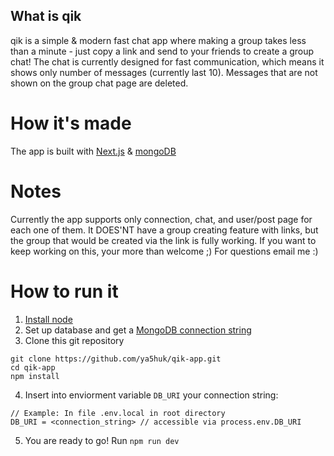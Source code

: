 ## What is qik

qik is a simple & modern fast chat app where making a group takes less than a minute - just copy a link and send to your friends to create a group chat!
The chat is currently designed for fast communication, which means it shows only number of messages (currently last 10). Messages that are not shown on the group chat page are deleted.

# How it's made

The app is built with [Next.js](https://nextjs.org) & [mongoDB](https://www.mongodb.com/)

# Notes

Currently the app supports only connection, chat, and user/post page for each one of them.
It DOES'NT have a group creating feature with links, but the group that would be created via the link is fully working.
If you want to keep working on this, your more than welcome ;)
For questions email me :)

# How to run it

1. [Install node](https://nodejs.org/en/)
2. Set up database and get a [MongoDB connection string](https://docs.mongodb.com/manual/reference/connection-string/)
3. Clone this git repository
```
git clone https://github.com/ya5huk/qik-app.git
cd qik-app
npm install
```
4. Insert into enviorment variable `DB_URI` your connection string:
```
// Example: In file .env.local in root directory
DB_URI = <connection_string> // accessible via process.env.DB_URI
```
5. You are ready to go! Run `npm run dev`
